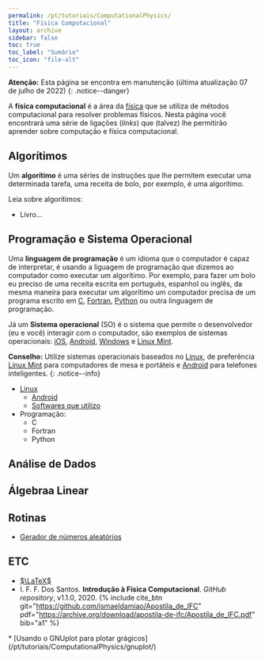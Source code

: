 ```yaml
---
permalink: /pt/tutoriais/ComputationalPhysics/
title: "Física Computacional"
layout: archive
sidebar: false
toc: true
toc_label: "Sumário"
toc_icon: "file-alt"
---
```


**Atenção:** Esta página se encontra em manutenção
(última atualização 07 de julho de 2022)
{: .notice--danger}

A **física computacional** é a área da [física](https://pt.wikipedia.org/wiki/F%C3%ADsica)
que se utiliza de métodos computacional para resolver problemas físicos.
Nesta página você encontrará uma série de ligações (*links*)
que (talvez) lhe permitirão aprender sobre computação e física computacional.

## Algorítimos

Um **algorítimo** é uma  séries de instruções que lhe permitem
executar uma determinada tarefa, uma receita de bolo, por exemplo,
é uma algorítimo.

Leia sobre algorítimos:

* Livro...


## Programação e Sistema Operacional

Uma **linguagem de programação** é um idioma que o computador é capaz de interpretar,
é usando a liguagem de programação que dizemos ao computador como executar um algorítimo.
Por exemplo, para fazer um bolo eu preciso de uma receita escrita em portuguẽs, espanhol
ou inglês, da mesma maneira para executar um algorítimo um computador precisa de um
programa escrito em
[C](https://pt.wikipedia.org/wiki/C_(linguagem_de_programa%C3%A7%C3%A3o)),
[Fortran](https://pt.wikipedia.org/wiki/Fortran),
[Python](https://pt.wikipedia.org/wiki/Python)
ou outra linguagem de programação.

Já um **Sistema operacional** (SO) é o sistema
que permite o desenvolvedor (eu e você) interagir com o computador,
são exemplos de sistemas operacionais:
[iOS](https://pt.wikipedia.org/wiki/IOS),
[Android](https://pt.wikipedia.org/wiki/Android),
[Windows](https://pt.wikipedia.org/wiki/Windows) e
[Linux Mint](https://pt.wikipedia.org/wiki/Linux_Mint).

**Conselho:** Utilize sistemas operacionais baseados no
[Linux](https://pt.wikipedia.org/wiki/Linux),
de preferência [Linux Mint](https://pt.wikipedia.org/wiki/Linux_Mint)
para computadores de mesa e portáteis e [Android](https://pt.wikipedia.org/wiki/Android)
para telefones inteligentes.
{: .notice--info}

* [Linux](/pt/tutoriais/ComputationalPhysics/linux/)
   * [Android](/pt/tutoriais/ComputationalPhysics/linux/android/)
   * [Softwares que utilizo](/pt/tutoriais/ComputationalPhysics/linux/softwares/)
* Programação:
   * C
   * Fortran
   * Python

## Análise de Dados

## Álgebraa Linear

## Rotinas
* [Gerador de números aleatórios](/pt/tutoriais/ComputationalPhysics/random/)

## ETC

* [$\LaTeX$](/pt/tutoriais/pkg/latex/)
* I. F. F. Dos Santos. **Introdução à Física Computacional**. *GitHub repository*, v1.1.0, 2020.
{% include cite_btn
   git="https://github.com/ismaeldamiao/Apostila_de_IFC"
   pdf="https://archive.org/download/apostila-de-ifc/Apostila_de_IFC.pdf"
   bib="a1"
%}
<div id="a1" style="display: none;">
{% highlight latex %}
@misc{DOSSANTOSIFC,
title        = "Introdu\c{c}\~ao \`a F\'isica Computacional",
author       = "I. F. F. dos{ }Santos",
howpublished = "GitHub repository",
year         = "2020",
url          = "https://github.com/ismaeldamiao/Apostila_de_IFC",
}
{% endhighlight %}
</div>
* [Usando o GNUplot para plotar grágicos](/pt/tutoriais/ComputationalPhysics/gnuplot/)


